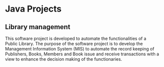 # Java Projects                       

## Library management

 This software project is developed to automate the functionalities of a Public Library. The purpose of the software project is to develop the Management Information System (MIS) to automate the record keeping of Publishers, Books, Members and Book issue and receive transactions  with a view to enhance the decision making  of the functionaries. 
